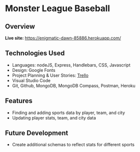 # Monster League Baseball
## Overview



**Live site:** <https://enigmatic-dawn-85886.herokuapp.com/>

## Technologies Used

  * Languages: nodeJS, Express, Handlebars, CSS, Javascript
  * Design: Google Fonts
  * Project Planning & User Stories: [Trello](https://trello.com/b/mpoAg0Q5/sei21-monser-league-sports)
  * Visual Studio Code
  * Git, Github, MongoDB, MongoDB Compass, Postman, Heroku


## Features

  * Finding and adding sports data by player, team, and city
  * Updating player stats, team, and city data


## Future Development

  * Create additional schemas to reflect stats for different sports